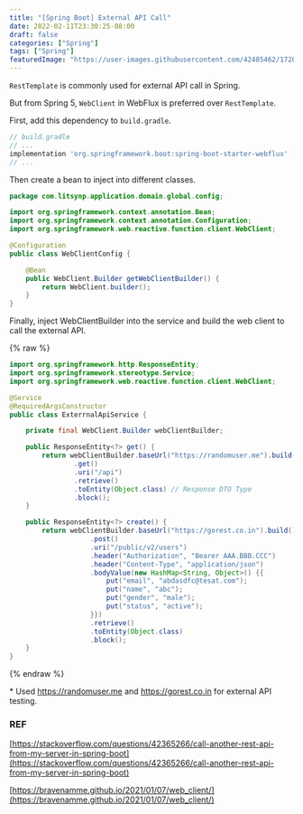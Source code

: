 ```yaml
---
title: "[Spring Boot] External API Call"
date: 2022-02-11T23:30:25-08:00
draft: false
categories: ["Spring"]
tags: ["Spring"]
featuredImage: "https://user-images.githubusercontent.com/42485462/172010873-abdf31d4-a91c-4109-943e-5bc04378b5f0.png"
---
```


`RestTemplate` is commonly used for external API call in Spring.

But from Spring 5, `WebClient` in WebFlux is preferred over `RestTemplate`.

First, add this dependency to `build.gradle`.

```groovy
// build.gradle
// ...
implementation 'org.springframework.boot:spring-boot-starter-webflux'
// ...
```

Then create a bean to inject into different classes.

```java
package com.litsynp.application.domain.global.config;

import org.springframework.context.annotation.Bean;
import org.springframework.context.annotation.Configuration;
import org.springframework.web.reactive.function.client.WebClient;

@Configuration
public class WebClientConfig {

    @Bean
    public WebClient.Builder getWebClientBuilder() {
        return WebClient.builder();
    }
}
```

Finally, inject WebClientBuilder into the service and build the web client to call the external API.

{% raw %}

```java
import org.springframework.http.ResponseEntity;
import org.springframework.stereotype.Service;
import org.springframework.web.reactive.function.client.WebClient;

@Service
@RequiredArgsConstructor
public class ExterrnalApiService {

    private final WebClient.Builder webClientBuilder;

    public ResponseEntity<?> get() {
        return webClientBuilder.baseUrl("https://randomuser.me").build()
                .get()
                .uri("/api")
                .retrieve()
                .toEntity(Object.class) // Response DTO Type
                .block();
    }

    public ResponseEntity<?> create() {
        return webClientBuilder.baseUrl("https://gorest.co.in").build()
                    .post()
                    .uri("/public/v2/users")
                    .header("Authorization", "Bearer AAA.BBB.CCC")
                    .header("Content-Type", "application/json")
                    .bodyValue(new HashMap<String, Object>() {{
                        put("email", "abdasdfc@tesat.com");
                        put("name", "abc");
                        put("gender", "male");
                        put("status", "active");
                    }})
                    .retrieve()
                    .toEntity(Object.class)
                    .block();
    }
}
```

{% endraw %}

\* Used https://randomuser.me and https://gorest.co.in for external API testing.

### REF

[https://stackoverflow.com/questions/42365266/call-another-rest-api-from-my-server-in-spring-boot](https://stackoverflow.com/questions/42365266/call-another-rest-api-from-my-server-in-spring-boot)

[https://bravenamme.github.io/2021/01/07/web_client/](https://bravenamme.github.io/2021/01/07/web_client/)
